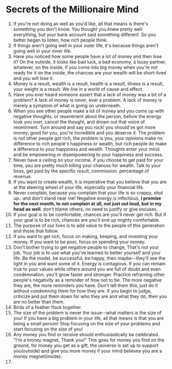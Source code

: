 # Secrets of the Millionaire Mind

1. If you're not doing as well as you'd like, all that means is there's something you don't know. You thought you knew pretty well everything, but your bank account said something different. So you better began to listen, how rich people think.
2. If things aren't going well in your outer life, it's because things aren't going well in your inner life. 
3. Have you noticed how some people have a lot of money and then lose it? On the outside, it looks like bad luck, a bad economy, a lousy partner, whatever, on the inside, if you come into big money when you're not ready for it on the inside, the chances are your wealth will be short-lived and you will lose it.
4. Money is a result, wealth is a result, health is a result, illness is a result, your weight is a result. We live in a world of cause and effect. 
5. Have you ever heard someone assert that a lack of money was a bit of a problem? A lack of money is never, ever a problem. A lack of money is merely a symptom of what is going on underneath.  
6. When you see other people make a lot of money and you come up with negative thoughts, or resentment about the person, before the energy took you over, cancel the thought, and drown out that voice of resentment. Turn around and say you rock! you should've got more money, good for you, you're incredible and you deserve it. The problem is not other people got rich, the problem is you, your opinions make no difference to rich people's happiness or wealth, but rich people do make a difference to your happiness and wealth. Thoughts enter your mind and be empowering or disempowering to your happiness and success. 
7. Never have a ceiling on your income, if you choose to get paid for your time, you are pretty much killing your chances for wealth. Talk to your boss, get paid by the specific result, commission. percentage of revenue. 
8. If you want to create wealth, it is imperative that you believe that you are at the steering wheel of your life, especially your financial life. 
9. Never complain, because you complain that your life is so crappy, shut up.. and don't stand near me! Negative energy is infectious, **I promise for the next month, to not complain at all, not just out loud, but in my head as well**. don't blame others, no need to justify or give excuses. 
10. If your goal is to be comfortable, chances are you'll never get rich. But if your goal is to be rich, chances are you'll end up mighty comfortable.
11. The purpose of our lives is to add value to the people of this generation and those that follow.
12. If you want to get rich, focus on making, keeping, and investing your money. If you want to be poor, focus on spending your money.
13. Don't bother trying to get negative people to change, That's not your job. Your job is to use what you've learned to better yourself and your life. Be the model, be successful, be happy, then maybe--they'll see the light in you and want some of it. Energy is contagious. If you can remain true to your values while others around you are full of doubt and even condemnation, you'll grow faster and stronger. Practice reframing other people's negativity as a reminder of how not to be. The more negative they are, the more reminders you have. Don't tell them this, just do it without condemning them for how they are. If you begin to judge, criticize and put them down for who they are and what they do, then you are no better than them.
14. Birds of a feather flock together.
15. The size of the problem is never the issue--what matters is the size of you! If you have a big problem in your life, all that means is that you are being a small person! Stop focusing on the size of your problems and start focusing on the size of you!
16. Any money you find or receive should enthusiastically be celebrated. "I'm a money magnet, Thank you!" This goes for money you find on the ground, for money you get as a gift, the universe is set up to support you(outside) and give you more money if your mind believes you are a money magnet(inside).
17. 
